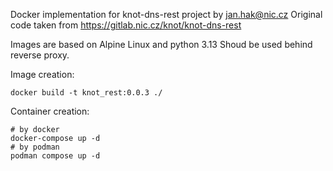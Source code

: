 Docker implementation for knot-dns-rest project by jan.hak@nic.cz
Original code taken from https://gitlab.nic.cz/knot/knot-dns-rest

Images are based on Alpine Linux and python 3.13
Shoud be used behind reverse proxy.

Image creation:
```
docker build -t knot_rest:0.0.3 ./
```

Container creation:
```
# by docker
docker-compose up -d
# by podman
podman compose up -d
```